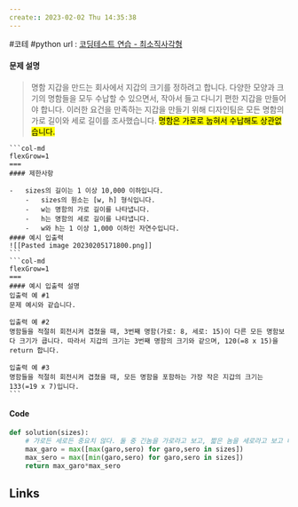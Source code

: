```yaml
---
create:: 2023-02-02 Thu 14:35:38
---
```

#코테  #python 
url : [코딩테스트 연습 - 최소직사각형](https://school.programmers.co.kr/learn/courses/30/lessons/86491)
#### 문제 설명
>명함 지갑을 만드는 회사에서 지갑의 크기를 정하려고 합니다. 다양한 모양과 크기의 명함들을 모두 수납할 수 있으면서, 작아서 들고 다니기 편한 지갑을 만들어야 합니다. 이러한 요건을 만족하는 지갑을 만들기 위해 디자인팀은 모든 명함의 가로 길이와 세로 길이를 조사했습니다. <mark class="hltr-yellow">명함은 가로로 눕혀서 수납해도 상관없습니다.</mark>


````col
```col-md
flexGrow=1
===
#### 제한사항

-   sizes의 길이는 1 이상 10,000 이하입니다.
    -   sizes의 원소는 [w, h] 형식입니다.
    -   w는 명함의 가로 길이를 나타냅니다.
    -   h는 명함의 세로 길이를 나타냅니다.
    -   w와 h는 1 이상 1,000 이하인 자연수입니다.
#### 예시 입출력
![[Pasted image 20230205171800.png]]
```
```col-md
flexGrow=1
===
#### 예시 입출력 설명
입출력 예 #1  
문제 예시와 같습니다.

입출력 예 #2  
명함들을 적절히 회전시켜 겹쳤을 때, 3번째 명함(가로: 8, 세로: 15)이 다른 모든 명함보다 크기가 큽니다. 따라서 지갑의 크기는 3번째 명함의 크기와 같으며, 120(=8 x 15)을 return 합니다.

입출력 예 #3  
명함들을 적절히 회전시켜 겹쳤을 때, 모든 명함을 포함하는 가장 작은 지갑의 크기는 133(=19 x 7)입니다.
```
````

#### Code
```python
def solution(sizes):
	# 가로든 세로든 중요치 않다. 둘 중 긴놈을 가로라고 보고, 짧은 놈을 세로라고 보고 다 그냥 가로로 담으면 된다.
    max_garo = max([max(garo,sero) for garo,sero in sizes])
    max_sero = max([min(garo,sero) for garo,sero in sizes])
    return max_garo*max_sero
```

## Links
